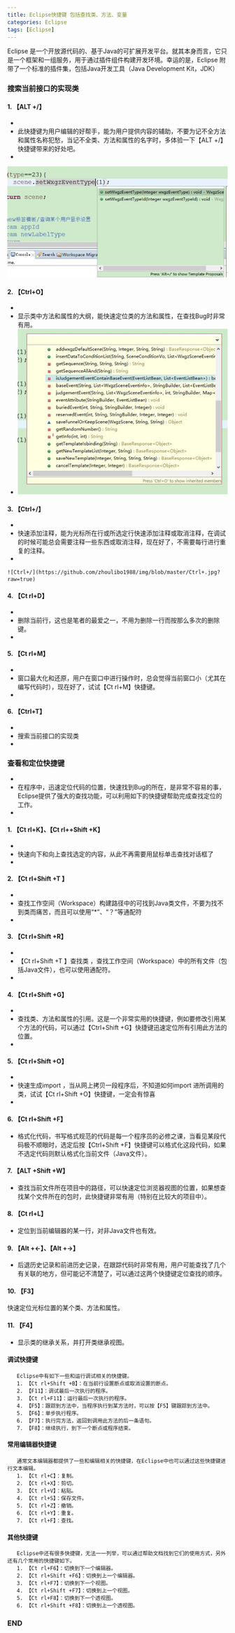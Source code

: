 ```yaml
---
title: Eclipse快捷键 包括查找类、方法、变量
categories: Eclipse
tags: [Eclipse]
---
```

Eclipse 是一个开放源代码的、基于Java的可扩展开发平台。就其本身而言，它只是一个框架和一组服务，用于通过插件组件构建开发环境。幸运的是，Eclipse 附带了一个标准的插件集，包括Java开发工具（Java Development Kit，JDK）

### 搜索当前接口的实现类
#### 1. 【ALT +/】
- 
-	此快捷键为用户编辑的好帮手，能为用户提供内容的辅助，不要为记不全方法和属性名称犯愁，当记不全类、方法和属性的名字时，多体验一下【ALT +/】快捷键带来的好处吧。
-

   ![ALT +/](https://github.com/zhoulibo1988/img/blob/master/ALT+.jpg?raw=true)
 
#### 2. 【Ctrl+O】
-
-   显示类中方法和属性的大纲，能快速定位类的方法和属性，在查找Bug时非常有用。
- 
	![Ctrl+O](https://github.com/zhoulibo1988/img/blob/master/Ctrl+O.jpg?raw=true)
	
#### 3. 【Ctrl+/】
- 
-   快速添加注释，能为光标所在行或所选定行快速添加注释或取消注释，在调试的时候可能总会需要注释一些东西或取消注释，现在好了，不需要每行进行重复的注释。
-

	![Ctrl+/](https://github.com/zhoulibo1988/img/blob/master/Ctrl+.jpg?raw=true)
	
#### 4. 【Ct rl+D】
-
-   删除当前行，这也是笔者的最爱之一，不用为删除一行而按那么多次的删除键。
-

#### 5. 【Ct rl+M】 
-
-   窗口最大化和还原，用户在窗口中进行操作时，总会觉得当前窗口小（尤其在编写代码时），现在好了，试试【Ct rl+M】快捷键。
-
#### 6. 【Ctrl+T】
-
-   搜索当前接口的实现类
-
### 查看和定位快捷键
-
-	在程序中，迅速定位代码的位置，快速找到Bug的所在，是非常不容易的事，Eclipse提供了强大的查找功能，可以利用如下的快捷键帮助完成查找定位的工作。
-
#### 1. 【Ct rl+K】、【Ct rl++Shift +K】
-
-   快速向下和向上查找选定的内容，从此不再需要用鼠标单击查找对话框了
-
#### 2. 【Ct rl+Shift +T 】 
-
-   查找工作空间（Workspace）构建路径中的可找到Java类文件，不要为找不到类而痛苦，而且可以使用“*”、“？”等通配符
-

#### 3. 【Ct rl+Shift +R】 
-
-   【Ct rl+Shift +T 】查找类 ，查找工作空间（Workspace）中的所有文件（包括Java文件），也可以使用通配符。
-

#### 4. 【Ct rl+Shift +G】
-
-   查找类、方法和属性的引用。这是一个非常实用的快捷键，例如要修改引用某个方法的代码，可以通过【Ctrl+Shift +G】快捷键迅速定位所有引用此方法的位置。
-

#### 5. 【Ct rl+Shift +O】
-
-   快速生成import ，当从网上拷贝一段程序后，不知道如何import 进所调用的类，试试【Ct rl+Shift +O】快捷键，一定会有惊喜
-
#### 6. 【Ct rl+Shift +F】 
-   格式化代码，书写格式规范的代码是每一个程序员的必修之课，当看见某段代码极不顺眼时，选定后按【Ctrl+Shift +F】快捷键可以格式化这段代码，如果不选定代码则默认格式化当前文件（Java文件）。


####   7. 【ALT +Shift +W】 
-   查找当前文件所在项目中的路径，可以快速定位浏览器视图的位置，如果想查找某个文件所在的包时，此快捷键非常有用（特别在比较大的项目中）。


####   8. 【Ct rl+L】 
-   定位到当前编辑器的某一行，对非Java文件也有效。


####   9. 【Alt +←】、【Alt +→】 
-   后退历史记录和前进历史记录，在跟踪代码时非常有用，用户可能查找了几个有关联的地方，但可能记不清楚了，可以通过这两个快捷键定位查找的顺序。


####   10. 【F3】 
快速定位光标位置的某个类、方法和属性。


####   11. 【F4】 
-   显示类的继承关系，并打开类继承视图。

#### 调试快捷键
```
   Eclipse中有如下一些和运行调试相关的快捷键。
   1. 【Ct rl+Shift +B】：在当前行设置断点或取消设置的断点。 
   2. 【F11】：调试最后一次执行的程序。 
   3. 【Ct rl+F11】：运行最后一次执行的程序。 
   4. 【F5】：跟踪到方法中，当程序执行到某方法时，可以按【F5】键跟踪到方法中。 
   5. 【F6】：单步执行程序。 
   6. 【F7】：执行完方法，返回到调用此方法的后一条语句。 
   7. 【F8】：继续执行，到下一个断点或程序结束。
```
#### 常用编辑器快捷键
```
   通常文本编辑器都提供了一些和编辑相关的快捷键，在Eclipse中也可以通过这些快捷键进行文本编辑。 
   1. 【Ct rl+C】：复制。 
   2. 【Ct rl+X】：剪切。 
   3. 【Ct rl+V】：粘贴。 
   4. 【Ct rl+S】：保存文件。 
   5. 【Ct rl+Z】：撤销。 
   6. 【Ct rl+Y】：重复。 
   7. 【Ct rl+F】：查找。
```
#### 其他快捷键
```
   Eclipse中还有很多快捷键，无法一一列举，可以通过帮助文档找到它们的使用方式，另外还有几个常用的快捷键如下。 
   1. 【Ct rl+F6】：切换到下一个编辑器。 
   2. 【Ct rl+Shift +F6】：切换到上一个编辑器。 
   3. 【Ct rl+F7】：切换到下一个视图。 
   4. 【Ct rl+Shift +F7】：切换到上一个视图。 
   5. 【Ct rl+F8】：切换到下一个透视图。 
   6. 【Ct rl+Shift +F8】：切换到上一个透视图。
```
### END